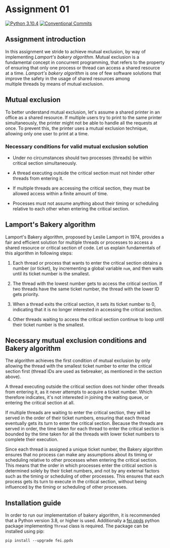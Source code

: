 # Assignment 01

[![Python 3.10.4](https://img.shields.io/badge/python-3.10.4-blue.svg)](https://www.python.org/downloads/release/python-3104/)
[![Conventional Commits](https://img.shields.io/badge/Conventional%20Commits-1.0.0-red.svg)](https://conventionalcommits.org)

## Assignment introduction

In this assignment we stride to achieve mutual exclusion, by way of implementing *Lamport's bakery algorithm*. Mutual exclusion is a fundamental concept in concurrent programming, that refers to the property of ensuring that only one process or thread can access a shared resource at a time. *Lamport's bakery algorithm* is one of few software solutions that improve the safety in the usage of shared resources among multiple threads by means of mutual exclusion.

## Mutual exclusion

To better understand mutual exclusion, let's assume a shared printer in an office as a shared resource. If multiple users try to print to the same printer simultaneously, the printer might not be able to handle all the requests at once. To prevent this, the printer uses a mutual exclusion technique, allowing only one user to print at a time.

### Necessary conditions for valid mutual exclusion solution

- Under no circumstances should two processes (threads) be within critical section simultaneously.

- A thread executing outside the critical section must not hinder other threads from entering it.

- If multiple threads are accessing the critical section, they must be allowed access within a finite amount of time.

- Processes must not assume anything about their timing or scheduling relative to each other when entering the critical section.

## Lamport's Bakery algorithm

Lamport's Bakery algorithm, proposed by Leslie Lamport in 1974, provides a fair and efficient solution for multiple threads or processes to access a shared resource or critical section of code. Let us explain fundamentals of this algorithm in following steps:

1. Each thread or process that wants to enter the critical section obtains a number (or ticket), by incrementing a global variable `num`, and then waits until its ticket number is the smallest.

2. The thread with the lowest number gets to access the critical section. If two threads have the same ticket number, the thread with the lower ID gets priority.

3. When a thread exits the critical section, it sets its ticket number to 0, indicating that it is no longer interested in accessing the critical section.

4. Other threads waiting to access the critical section continue to loop until their ticket number is the smallest. 

## Necessary mutual exclusion conditions and Bakery algorithm

The algorithm achieves the first condition of mutual exclusion by only allowing the thread with the smallest ticket number to enter the critical section first (thread IDs are used as tiebreaker, as mentioned in the section above).

A thread executing outside the critical section does not hinder other threads from entering it, as it never attempts to acquire a ticket number. Which therefore indicates, it's not interested in joining the waiting queue, or entering the critical section at all.

If multiple threads are waiting to enter the critical section, they will be served in the order of their ticket numbers, ensuring that each thread eventually gets its turn to enter the critical section. Because the threads are served in order, the time taken for each thread to enter the critical section is bounded by the time taken for all the threads with lower ticket numbers to complete their execution.

Since each thread is assigned a unique ticket number, the Bakery algorithm ensures that no process can make any assumptions about its timing or scheduling relative to other processes when entering the critical section. This means that the order in which processes enter the critical section is determined solely by their ticket numbers, and not by any external factors such as the timing or scheduling of other processes. This ensures that each process gets its turn to execute in the critical section, without being influenced by the timing or scheduling of other processes.

## Installation guide

In order to run our implementation of bakery algorithm, it is recommended that a Python version 3.8, or higher is used. Additionally a [fei.ppds](https://github.com/Programator2/ppds) python package implementing `Thread` class is required. The package can be installed using pip: 

```
pip install --upgrade fei.ppds
```
